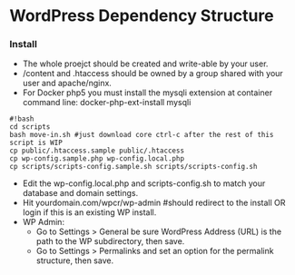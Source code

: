 # WordPress Dependency Structure #


### Install ###
* The whole proejct should be created and write-able by your user.
* /content and .htaccess should be owned by a group shared with your user and apache/nginx.
* For Docker php5 you must install the mysqli extension at container command line: docker-php-ext-install mysqli 

```
#!bash
cd scripts
bash move-in.sh #just download core ctrl-c after the rest of this script is WIP
cp public/.htaccess.sample public/.htaccess
cp wp-config.sample.php wp-config.local.php
cp scripts/scripts-config.sample.sh scripts/scripts-config.sh

```
* Edit the wp-config.local.php and scripts-config.sh to match your database and domain settings.
* Hit yourdomain.com/wpcr/wp-admin #should redirect to the install OR login if this is an existing WP install.
* WP Admin:
    * Go to Settings >  General be sure WordPress Address (URL) is the path to the WP subdirectory, then save.
    * Go to Settings > Permalinks and set an option for the permalink structure, then save.